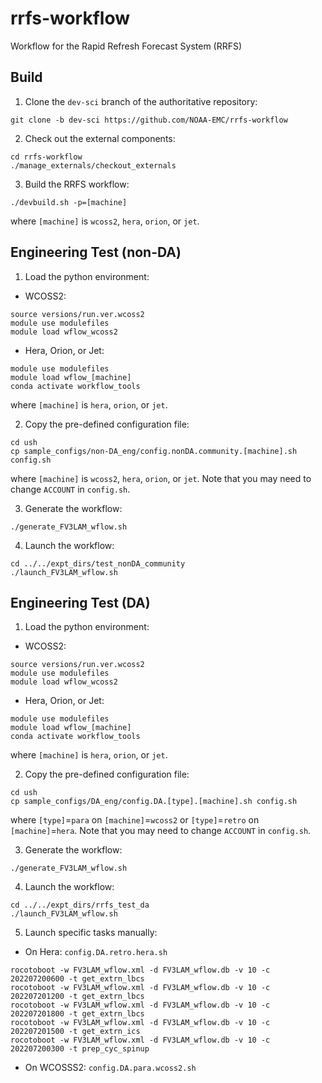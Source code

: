 # rrfs-workflow

Workflow for the Rapid Refresh Forecast System (RRFS)


## Build

1. Clone the `dev-sci` branch of the authoritative repository:
```
git clone -b dev-sci https://github.com/NOAA-EMC/rrfs-workflow
```

2. Check out the external components:
```
cd rrfs-workflow
./manage_externals/checkout_externals
```

3. Build the RRFS workflow:
```
./devbuild.sh -p=[machine]
```
where `[machine]` is `wcoss2`, `hera`, `orion`, or `jet`.

## Engineering Test (non-DA)

1. Load the python environment:

- WCOSS2:
```
source versions/run.ver.wcoss2
module use modulefiles
module load wflow_wcoss2
```

- Hera, Orion, or Jet:
```
module use modulefiles
module load wflow_[machine]
conda activate workflow_tools
```
where `[machine]` is `hera`, `orion`, or `jet`.

2. Copy the pre-defined configuration file:
```
cd ush
cp sample_configs/non-DA_eng/config.nonDA.community.[machine].sh config.sh
```
where `[machine]` is `wcoss2`, `hera`, `orion`, or `jet`. Note that you may need to change `ACCOUNT` in `config.sh`.

3. Generate the workflow:
```
./generate_FV3LAM_wflow.sh
```

4. Launch the workflow:
```
cd ../../expt_dirs/test_nonDA_community
./launch_FV3LAM_wflow.sh
```


## Engineering Test (DA)

1. Load the python environment:

- WCOSS2:
```
source versions/run.ver.wcoss2
module use modulefiles
module load wflow_wcoss2
```

- Hera, Orion, or Jet:
```
module use modulefiles
module load wflow_[machine]
conda activate workflow_tools
```
where `[machine]` is `hera`, `orion`, or `jet`.

2. Copy the pre-defined configuration file:
```
cd ush
cp sample_configs/DA_eng/config.DA.[type].[machine].sh config.sh
```
where `[type]`=`para` on `[machine]`=`wcoss2` or `[type]`=`retro` on `[machine]`=`hera`. Note that you may need to change `ACCOUNT` in `config.sh`.

3. Generate the workflow:
```
./generate_FV3LAM_wflow.sh
```

4. Launch the workflow:
```
cd ../../expt_dirs/rrfs_test_da
./launch_FV3LAM_wflow.sh
```

5. Launch specific tasks manually:
- On Hera: `config.DA.retro.hera.sh`
```
rocotoboot -w FV3LAM_wflow.xml -d FV3LAM_wflow.db -v 10 -c 202207200600 -t get_extrn_lbcs
rocotoboot -w FV3LAM_wflow.xml -d FV3LAM_wflow.db -v 10 -c 202207201200 -t get_extrn_lbcs
rocotoboot -w FV3LAM_wflow.xml -d FV3LAM_wflow.db -v 10 -c 202207201800 -t get_extrn_lbcs
rocotoboot -w FV3LAM_wflow.xml -d FV3LAM_wflow.db -v 10 -c 202207201500 -t get_extrn_ics
rocotoboot -w FV3LAM_wflow.xml -d FV3LAM_wflow.db -v 10 -c 202207200300 -t prep_cyc_spinup
```

- On WCOSSS2: `config.DA.para.wcoss2.sh`
